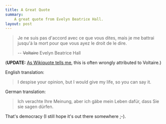 ```yaml
---
title: A Great Quote
summary:
    A great quote from Evelyn Beatrice Hall.
layout: post
---
```


> Je ne suis pas d'accord avec ce que vous dites, mais
> je me battrai jusqu'à la mort pour que vous ayez le droit
> de le dire.
>
> -- <del>Voltaire</del> Evelyn Beatrice Hall

(**UPDATE:** [As Wikiquote tells me][wikiquote], this is often wrongly attributed to Voltaire.)

English translation:

> I despise your opinion, but I would give my life, so you can say it.

German translation:

> Ich verachte Ihre Meinung, aber ich gäbe mein Leben
> dafür, dass Sie sie sagen dürfen.

That's democracy (I still hope it's out there somewhere ;-).


[wikiquote]:    http://en.wikiquote.org/wiki/Voltaire#Misattributed   "Quotes misattributed to Voltaire"

